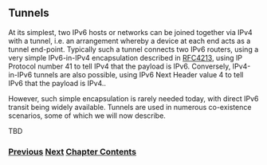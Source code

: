 ## Tunnels

At its simplest, two IPv6 hosts or networks can be joined together via IPv4 with a tunnel, i.e. an arrangement whereby a device at each end acts as a tunnel end-point. Typically such a tunnel connects two IPv6 routers, using a very simple IPv6-in-IPv4 encapsulation described in [RFC4213](https://www.rfc-editor.org/info/rfc4213), using IP Protocol number 41 to tell IPv4 that the payload is IPv6. Conversely, IPv4-in-IPv6 tunnels are also possible, using IPv6 Next Header value 4 to tell IPv6 that the payload is IPv4..

However, such simple encapsulation is rarely needed today, with direct IPv6 transit being widely available. Tunnels are used in numerous co-existence scenarios, some of which we will now describe.

TBD

<!-- Link lines generated automatically; do not delete -->
### [<ins>Previous</ins>](Dual%20stacks.md) [<ins>Next</ins>](Translation.md) [<ins>Chapter Contents</ins>](3.%20Coexistence%20with%20Legacy%20IPv4.md)
